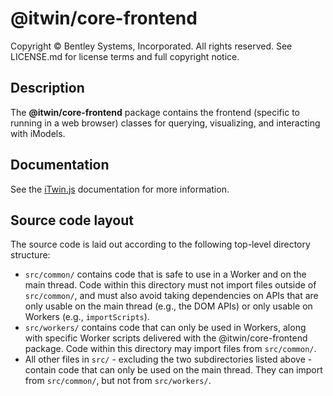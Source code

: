 # @itwin/core-frontend

Copyright © Bentley Systems, Incorporated. All rights reserved. See LICENSE.md for license terms and full copyright notice.

## Description

The __@itwin/core-frontend__ package contains the frontend (specific to running in a web browser) classes for querying, visualizing, and interacting with iModels.

## Documentation

See the [iTwin.js](https://www.itwinjs.org) documentation for more information.

## Source code layout

The source code is laid out according to the following top-level directory structure:

- `src/common/` contains code that is safe to use in a Worker and on the main thread. Code within this directory must not import files outside of `src/common/`, and must also avoid taking dependencies on APIs that are only usable on the main thread (e.g., the DOM APIs) or only usable on Workers (e.g., `importScripts`).
- `src/workers/` contains code that can only be used in Workers, along with specific Worker scripts delivered with the @itwin/core-frontend package. Code within this directory may import files from `src/common/`.
- All other files in `src/` - excluding the two subdirectories listed above - contain code that can only be used on the main thread. They can import from `src/common/`, but not from `src/workers/`.
